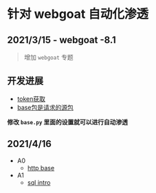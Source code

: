 # 针对 webgoat 自动化渗透

## 2021/3/15 - webgoat -8.1 
>  增加 `webgoat` 专题


## 开发进展
- [token获取](./wg_token.py)
- [base包是请求的源包](./base.py)

**修改 `base.py` 里面的设置就可以进行自动渗透**

## 2021/4/16 
- A0
    - [http base](./a0_general_basic/http_basics/__init__.py)
- A1 
    - [sql intro](./a1_inject/sql_injection/intro.py)





